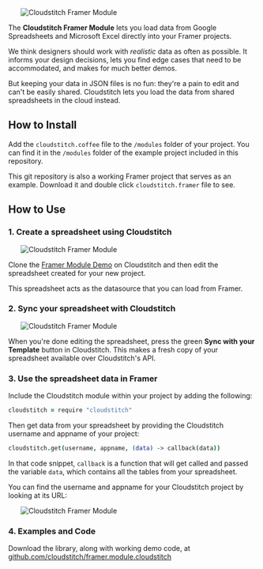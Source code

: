 <img src="http://static.cloudstitch.com/img/assets/cloudstitch-framer-module.png" style="margin-left: auto; margin-right: auto; display: block; max-height: 200px; max-width: 90%" alt ="Cloudstitch Framer Module">

The **Cloudstitch Framer Module** lets you load data from Google Spreadsheets and Microsoft Excel directly into your Framer projects.

We think designers should work with _realistic_ data as often as possible. It informs your design decisions, lets you find edge cases that need to be accommodated, and makes for much better demos. 

But keeping your data in JSON files is no fun: they're a pain to edit and can't be easily shared. Cloudstitch lets you load the data from shared spreadsheets in the cloud instead.

## How to Install

Add the ```cloudstitch.coffee``` file to the `/modules` folder of your project. You can find it in the `/modules` folder of the example project included in this repository.

This git repository is also a working Framer project that serves as an example. Download it and double click `cloudstitch.framer` file to see.

## How to Use

### 1. Create a spreadsheet using Cloudstitch

<img src="http://static.cloudstitch.com/movies/cloudstitch-framer-create.gif" style="margin-left: auto; margin-right: auto; display: block; max-height: 200px; max-width: 90%" alt ="Cloudstitch Framer Module">

Clone the [Framer Module Demo](https://www.cloudstitch.com/project-templates/framer-module-demo/clone) on Cloudstitch and then edit the spreadsheet created for your new project.

This spreadsheet acts as the datasource that you can load from Framer.

### 2. Sync your spreadsheet with Cloudstitch

<img src="http://static.cloudstitch.com/movies/snapshot.gif" style="margin-left: auto; margin-right: auto; display: block; max-height: 200px; max-width: 90%" alt ="Cloudstitch Framer Module">

When you're done editing the spreadsheet, press the green **Sync with your Template** button in Cloudstitch. This makes a fresh copy of your spreadsheet available over Cloudstitch's API.

### 3. Use the spreadsheet data in Framer

Include the Cloudstitch module within your project by adding the following:

``` coffeescript
cloudstitch = require "cloudstitch"
```

Then get data from your spreadsheet by providing the Cloudstitch username and appname of your project:

``` coffeescript
cloudstitch.get(username, appname, (data) -> callback(data))
```

In that code snippet, `callback` is a function that will get called and passed the variable `data`, which contains all the tables from your spreadsheet.  

You can find the username and appname for your Cloudstitch project by looking at its URL:

<img src="http://static.cloudstitch.com/img/assets/username-appname.png" style="margin-left: auto; margin-right: auto; display: block; max-height: 200px; max-width: 90%" alt ="Cloudstitch Framer Module">

### 4. Examples and Code

Download the library, along with working demo code, at [github.com/cloudstitch/framer.module.cloudstitch](http://github.com/cloudstitch/framer.module.cloudstitch)
